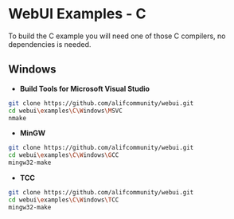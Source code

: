 
# WebUI Examples - C

To build the C example you will need one of those C compilers, no dependencies is needed.

## Windows

- **Build Tools for Microsoft Visual Studio**
```sh
git clone https://github.com/alifcommunity/webui.git
cd webui\examples\C\Windows\MSVC
nmake
```

- **MinGW**
```sh
git clone https://github.com/alifcommunity/webui.git
cd webui\examples\C\Windows\GCC
mingw32-make
```

- **TCC**
```sh
git clone https://github.com/alifcommunity/webui.git
cd webui\examples\C\Windows\TCC
mingw32-make
```

